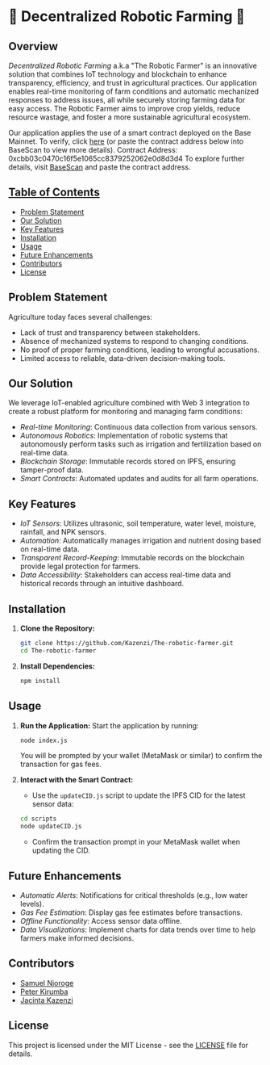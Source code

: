 # 🚜 Decentralized Robotic Farming 🤖

## Overview

*Decentralized Robotic Farming* a.k.a "The Robotic Farmer" is an innovative solution that combines IoT technology and blockchain to enhance transparency, efficiency, and trust in agricultural practices. Our application enables real-time monitoring of farm conditions and automatic mechanized responses to address issues, all while securely storing farming data for easy access. The Robotic Farmer aims to improve crop yields, reduce resource wastage, and foster a more sustainable agricultural ecosystem.

Our application applies the use of a smart contract deployed on the Base Mainnet. To verify, click [here](https://basescan.org/tx/0xa0cec8370d50e3738e3875305d2406a3c49cf04a951348cc5778b26b3b8fc69f) (or paste the contract address below into BaseScan to view more details).
Contract Address: 0xcbb03c0470c16f5e1065cc8379252062e0d8d3d4
To explore further details, visit [BaseScan](https://basescan.org/) and paste the contract address.

## <u>Table of Contents</u>
- [Problem Statement](#problem-statement)
- [Our Solution](#our-solution)
- [Key Features](#key-features)
- [Installation](#installation)
- [Usage](#usage)
- [Future Enhancements](#future-enhancements)
- [Contributors](#contributors)
- [License](#license)

## Problem Statement

Agriculture today faces several challenges:
- Lack of trust and transparency between stakeholders.
- Absence of mechanized systems to respond to changing conditions.
- No proof of proper farming conditions, leading to wrongful accusations.
- Limited access to reliable, data-driven decision-making tools.

## Our Solution

We leverage IoT-enabled agriculture combined with Web 3 integration to create a robust platform for monitoring and managing farm conditions:
- *Real-time Monitoring*: Continuous data collection from various sensors.
- *Autonomous Robotics*: Implementation of robotic systems that autonomously perform tasks such as irrigation and fertilization based on real-time data.
- *Blockchain Storage*: Immutable records stored on IPFS, ensuring tamper-proof data.
- *Smart Contracts*: Automated updates and audits for all farm operations.

## Key Features

- *IoT Sensors*: Utilizes ultrasonic, soil temperature, water level, moisture, rainfall, and NPK sensors.
- *Automation*: Automatically manages irrigation and nutrient dosing based on real-time data.
- *Transparent Record-Keeping*: Immutable records on the blockchain provide legal protection for farmers.
- *Data Accessibility*: Stakeholders can access real-time data and historical records through an intuitive dashboard.

## Installation

1. **Clone the Repository:**
   ```bash
   git clone https://github.com/Kazenzi/The-robotic-farmer.git
   cd The-robotic-farmer
   ```

2. **Install Dependencies:**
   ```bash
   npm install
   ```

## Usage

1. **Run the Application:** Start the application by running:
   ```bash
   node index.js
   ```
   You will be prompted by your wallet (MetaMask or similar) to confirm the transaction for gas fees.

2. **Interact with the Smart Contract:**
   - Use the `updateCID.js` script to update the IPFS CID for the latest sensor data:
   ```bash
   cd scripts
   node updateCID.js
   ```
   - Confirm the transaction prompt in your MetaMask wallet when updating the CID.

## Future Enhancements

- *Automatic Alerts*: Notifications for critical thresholds (e.g., low water levels).
- *Gas Fee Estimation*: Display gas fee estimates before transactions.
- *Offline Functionality*: Access sensor data offline.
- *Data Visualizations*: Implement charts for data trends over time to help farmers make informed decisions.

## Contributors

- [Samuel Njoroge](https://github.com/sammmmlikescoding)
- [Peter Kirumba](https://github.com/kirushpeter)
- [Jacinta Kazenzi](https://github.com/Kazenzi)

## License

This project is licensed under the MIT License - see the [LICENSE](LICENSE) file for details.

